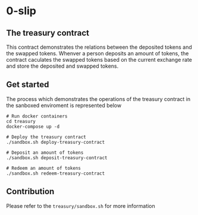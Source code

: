 # 0-slip

## The treasury contract

This contract demonstrates the relations between the deposited tokens and the swapped tokens. Whenver a person deposits an amount of tokens, the contract caculates the swapped tokens based on the current exchange rate and store the deposited and swapped tokens.

## Get started 

The process which demonstrates the operations of the treasury contract in the sanboxed enviroment is represented below

```
# Run docker containers
cd treasury
docker-compose up -d 
```

```
# Deploy the treasury contract
./sandbox.sh deploy-treasury-contract

# Deposit an amount of tokens
./sandbox.sh deposit-treasury-contract

# Redeem an amount of tokens
./sandbox.sh redeem-treasury-contract
```

## Contribution

Please refer to the `treasury/sandbox.sh` for more information

